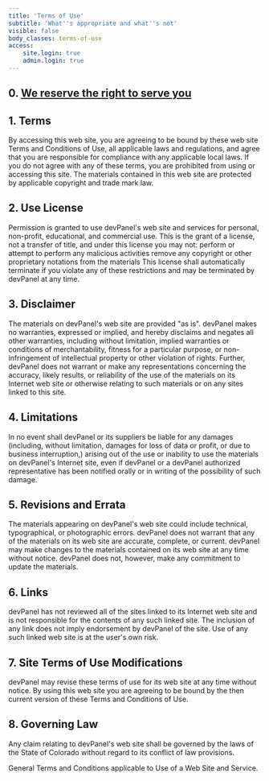 ```yaml
---
title: 'Terms of Use'
subtitle: 'What''s appropriate and what''s not'
visible: false
body_classes: terms-of-use
access:
    site.login: true
    admin.login: true
---
```


## 0. [We reserve the right to serve you](/about)

## 1. Terms
By accessing this web site, you are agreeing to be bound by these web site Terms and Conditions of Use, all applicable laws and regulations, and agree that you are responsible for compliance with any applicable local laws. If you do not agree with any of these terms, you are prohibited from using or accessing this site. The materials contained in this web site are protected by applicable copyright and trade mark law.

## 2. Use License
Permission is granted to use devPanel's web site and services for personal, non-profit, educational, and commercial use. This is the grant of a license, not a transfer of title, and under this license you may not:
perform or attempt to perform any malicious activities
remove any copyright or other proprietary notations from the materials
This license shall automatically terminate if you violate any of these restrictions and may be terminated by devPanel at any time.

## 3. Disclaimer
The materials on devPanel's web site are provided "as is". devPanel makes no warranties, expressed or implied, and hereby disclaims and negates all other warranties, including without limitation, implied warranties or conditions of merchantability, fitness for a particular purpose, or non-infringement of intellectual property or other violation of rights. Further, devPanel does not warrant or make any representations concerning the accuracy, likely results, or reliability of the use of the materials on its Internet web site or otherwise relating to such materials or on any sites linked to this site.

## 4. Limitations
In no event shall devPanel or its suppliers be liable for any damages (including, without limitation, damages for loss of data or profit, or due to business interruption,) arising out of the use or inability to use the materials on devPanel's Internet site, even if devPanel or a devPanel authorized representative has been notified orally or in writing of the possibility of such damage.

## 5. Revisions and Errata
The materials appearing on devPanel's web site could include technical, typographical, or photographic errors. devPanel does not warrant that any of the materials on its web site are accurate, complete, or current. devPanel may make changes to the materials contained on its web site at any time without notice. devPanel does not, however, make any commitment to update the materials.

## 6. Links
devPanel has not reviewed all of the sites linked to its Internet web site and is not responsible for the contents of any such linked site. The inclusion of any link does not imply endorsement by devPanel of the site. Use of any such linked web site is at the user's own risk.

## 7. Site Terms of Use Modifications
devPanel may revise these terms of use for its web site at any time without notice. By using this web site you are agreeing to be bound by the then current version of these Terms and Conditions of Use.

## 8. Governing Law
Any claim relating to devPanel's web site shall be governed by the laws of the State of Colorado without regard to its conflict of law provisions.

General Terms and Conditions applicable to Use of a Web Site and Service.
